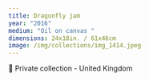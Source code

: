 ```yaml
---
title: Dragonfly jam
year: "2016"
medium: "Oil on canvas "
dimensions: 24x18in. / 61x46cm
image: /img/collections/img_1414.jpeg
---
```

🔴 Private collection - United Kingdom 
